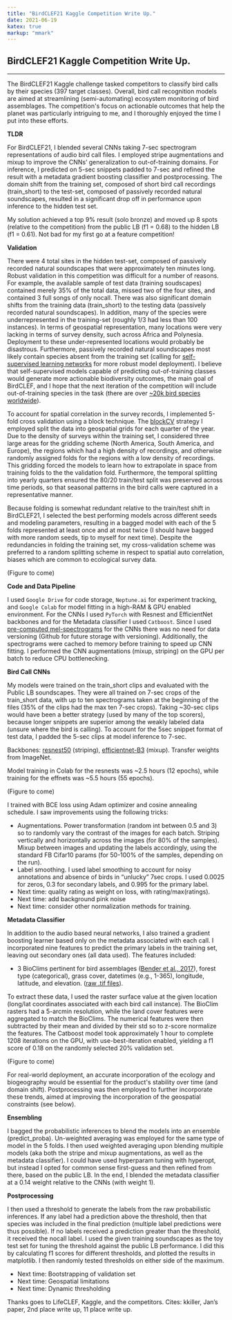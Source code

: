```yaml
---
title: "BirdCLEF21 Kaggle Competition Write Up."
date: 2021-06-19
katex: true
markup: "mmark"
---
```


## BirdCLEF21 Kaggle Competition Write Up.
---

The BirdCLEF21 Kaggle challenge tasked competitors to classify bird calls by their species (397 target classes). Overall, bird call recognition models are aimed at streamlining (semi-automating) ecosystem monitoring of bird assemblages. The competition's focus on actionable outcomes that help the planet was particularly intriguing to me, and I thoroughly enjoyed the time I put into these efforts. 
 
**TLDR**
 
For BirdCLEF21, I blended several CNNs taking 7-sec spectrogram representations of audio bird call files. I employed stripe augmentations and mixup to improve the CNNs’ generalization to out-of-training domains. For inference, I predicted on 5-sec snippets padded to 7-sec and refined the result with a metadata gradient boosting classifier and postprocessing. The domain shift from the training set, composed of short bird call recordings (train_short) to the test-set, composed of passively recorded natural soundscapes, resulted in a significant drop off in performance upon inference to the hidden test set. 
 
My solution achieved a top 9% result (solo bronze) and moved up 8 spots (relative to the competition) from the public LB (f1 = 0.68) to the hidden LB (f1 = 0.61). Not bad for my first go at a feature competition!
 
**Validation**
 
There were 4 total sites in the hidden test-set, composed of passively recorded natural soundscapes that were approximately ten minutes long. Robust validation in this competition was difficult for a number of reasons. For example, the available sample of test data (training soudscapes) contained merely 35% of the total data, missed two of the four sites, and contained 3 full songs of only nocall. There was also significant domain shifts from the training data (train_short) to the testing data (passively recorded natural soundscapes). In addition, many of the species were underrepresented in the training-set (roughly 1/3 had less than 100 instances). In terms of geospatial representation, many locations were very lacking in terms of survey density, such across Africa and Polynesia. Deployment to these under-represented locations would probably be disastrous. Furthermore, passively recorded natural soundscapes most likely contain species absent from the training set (calling for [self-supervised learning networks](https://www.youtube.com/watch?v=Ag1bw8MfHGQ) for more robust model deployment). I believe that self-supervised models capable of predicting out-of-training classes would generate more actionable biodiversity outcomes, the main goal of BirdCLEF, and I hope that the next iteration of the competition will include out-of-training species in the task (there are over [~20k bird species worldwide](https://www.amnh.org/about/press-center/new-study-doubles-the-estimate-of-bird-species-in-the-world#:~:text=Birds%20are%20traditionally%20thought%20of,and%2010%2C000%20species%20of%20birds.)). 
 
To account for spatial correlation in the survey records, I implemented 5-fold cross validation using a block technique. The [blockCV](https://cran.r-project.org/web/packages/blockCV/vignettes/BlockCV_for_SDM.html) strategy I employed split the data into geospatial grids for each quarter of the year. Due to the density of surveys within the training set, I considered three large areas for the gridding scheme (North America, South America, and Europe), the regions which had a high density of recordings, and otherwise randomly assigned folds for the regions with a low density of recordings. This gridding forced the models to learn how to extrapolate in space from training folds to the the validation fold. Furthermore, the temporal splitting into yearly quarters ensured the 80/20 train/test split was preserved across time periods, so that seasonal patterns in the bird calls were captured in a representative manner. 

Because folding is somewhat redundant relative to the train/test shift in BirdCLEF21, I selected the best performing models across different seeds and modeling parameters, resulting in a bagged model with each of the 5 folds represented at least once and at most twice (I should have bagged with more random seeds, tip to myself for next time). Despite the redundancies in folding the training set, my cross-validation scheme was preferred to a random splitting scheme in respect to spatial auto correlation, biases which are common to ecological survey data.
 
(Figure to come)
 
**Code and Data Pipeline**
 
I used `Google Drive` for code storage, `Neptune.ai` for experiment tracking, and `Google Colab` for model fitting in a high-RAM & GPU enabled environment. For the CNNs I used `PyTorch` with Resnest and EfficientNet backbones and for the Metadata classifier I used `Catboost`. Since I used [pre-computed mel-spectrograms](https://www.kaggle.com/kneroma/kkiller-birdclef-2021) for the CNNs there was no need for data versioning (Github for future storage with versioning). Additionally, the spectrograms were cached to memory before training to speed up CNN fitting. I performed the CNN augmentations (mixup, striping) on the GPU per batch to reduce CPU bottlenecking. 
 
**Bird Call CNNs**
  
My models were trained on the train_short clips and evaluated with the Public LB soundscapes. They were all trained on 7-sec crops of the train_short data, with up to ten spectrograms taken at the beginning of the files (35% of the clips had the max ten 7-sec crops). Taking ~30-sec clips would have been a better strategy (used by many of the top scorers), because longer snippets are superior among the weakly labeled data (unsure where the bird is calling). To account for the 5sec snippet format of test data, I padded the 5-sec clips at model inference to 7-sec. 
 
Backbones: [resnest50](https://www.kaggle.com/ttahara/resnest50-fast-package) (striping), [efficientnet-B3](https://www.kaggle.com/tunguz/efficientnet-pytorch-071) (mixup). Transfer weights from ImageNet. 
 
Model training in Colab for the resnests was ~2.5 hours (12 epochs), while training for the effnets was ~5.5 hours (55 epochs).
 
(Figure to come)
 
I trained with BCE loss using Adam optimizer and cosine annealing schedule. I saw improvements using the following tricks:
 
* Augmentations. Power transformation (random int between 0.5 and 3) so to randomly vary the contrast of the images for each batch. Striping vertically and horizontally across the images (for 80% of the samples). Mixup between images and updating the labels accordingly, using the standard FB Cifar10 params (for 50-100% of the samples, depending on the run).  
* Label smoothing. I used label smoothing to account for noisy annotations and absence of birds in “unlucky” 7sec crops. I used 0.0025 for zeros, 0.3 for secondary labels, and 0.995 for the primary label. 
* Next time: quality rating as weight on loss, with rating/max(ratings).
* Next time: add background pink noise
* Next time: consider other normalization methods for training. 
 
**Metadata Classifier**
 
In addition to the audio based neural networks, I also trained a gradient boosting learner based only on the metadata associated with each call. I incorporated nine features to predict the primary labels in the training set, leaving out secondary ones (all data used). The features included:

* 3 BioClims pertinent for bird assemblages ([Bender et al., 2017](https://www.nature.com/articles/s41598-019-53409-6)), forest type (categorical), grass cover, datetimes (e.g., 1-365), longitude, latitude, and elevation. ([raw .tif files](https://www.kaggle.com/dryanfurman/geospatialdatabirdclef)). 
 
To extract these data, I used the raster surface value at the given location (long/lat coordinates associated with each bird call instance). The BioClim rasters had a 5-arcmin resolution, while the land cover features were aggregated to match the BioClims. The numerical features were then subtracted by their mean and divided by their std so to z-score normalize the features. The Catboost model took approximately 1 hour to complete 1208 iterations on the GPU, with use-best-iteration enabled, yielding a f1 score of 0.18 on the randomly selected 20% validation set.  
 
(Figure to come)
 
For real-world deployment, an accurate incorporation of the ecology and biogeography would be essential for the product's stability over time (and domain shift). Postprocessing was then employed to further incorporate these trends, aimed at improving the incorporation of the geospatial constraints (see below).
 
**Ensembling**
 
I bagged the probabilistic inferences to blend the models into an ensemble (predict_proba). Un-weighted averaging was employed for the same type of model in the 5 folds. I then used weighted averaging upon blending multiple models (aka both the stripe and mixup augmentations, as well as the metadata classifier). I could have used hyperparam tuning with hyperopt, but instead I opted for common sense first-guess and then refined from there, based on the public LB. In the end, I blended the metadata classifier at a 0.14 weight relative to the CNNs (with weight 1). 
 
 
**Postprocessing**
 
I then used a threshold to generate the labels from the raw probabilistic inferences. If any label had a prediction above the threshold, then that species was included in the final prediction (multiple label predictions were thus possible). If no labels received a prediction greater than the threshold, it received the nocall label. I used the given training soundscapes as the toy test set for tuning the threshold against the public LB performance. I did this by calculating f1 scores for different thresholds, and plotted the results in matplotlib. I then randomly tested thresholds on either side of the maximum. 
 
* Next time: Bootstrapping of validation set
* Next time: Geospatial limitations
* Next time: Dynamic thresholding

 
Thanks goes to LifeCLEF, Kaggle, and the competitors. Cites: kkiller, Jan’s paper, 2nd place write up, 11 place write up.
